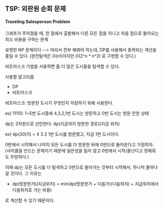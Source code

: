 ## TSP: 외판원 순회 문제

#### Traveling Salesperson Problem

그래프가 주어졌을 때, 한 점에서 출발해서 다른 모든 점을 지나고 처음 점으로 돌아오는 최소 비용을 구하는 문제

유명한 NP 문제이다 --> 따라서 전부 해봐야 하는데, DP를 사용해서 중복되는 계산을 줄일 수 있다. (완전탐색은 O(n!)이지만 O(2^n * n^2) 로 구현할 수 있다.)

비트마스크 기법을 사용하면 좀 더 많은 도시들을 탐색할 수 있다.


사용할 알고리즘
* DP
* 비트마스크

비트마스크: 방문한 도시가 무엇인지 저장하기 위해 사용한다.

ex) 11110: 1~5번 도시중에 4,3,2,1번 도시는 방문하고 0번 도시는 방문 안한 상태

dp는 2차원으로 선언한다: dp(지금까지 방문한 경로)(지금 위치)

ex) dp(30)(1) = 4 3 2 1번 도시를 방문했고, 지금 1번 도시이다.

0번에서 시작해서 나머지 모든 도시를 다 방문한 뒤에 0번으로 돌아온다고 가정하자. (사이클을 만드는 문제이기 때문에 일반성을 잃지 않고 0번에서 시작/끝난다고 정해줘도 무방하다.)

이때 dp는 모든 도시를 다 탐색하고 0번으로 돌아가는 것부터 시작해서, 하나씩 줄여나갈 것이다. 그 이유는
* dp(방문한거)(지금위치) = min(dp(방문한거 + 다음거)(다음위치) + 지금위치에서 다음위치로 가는 비용)

로 계산할 수 있기 때문이다. 

